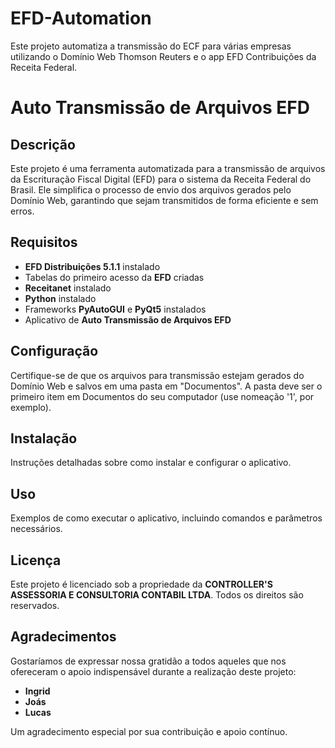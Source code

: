 # EFD-Automation
Este projeto automatiza a transmissão do ECF para várias empresas utilizando o Domínio Web Thomson Reuters e o app EFD Contribuições da Receita Federal.

# Auto Transmissão de Arquivos EFD

## Descrição
Este projeto é uma ferramenta automatizada para a transmissão de arquivos da Escrituração Fiscal Digital (EFD) para o sistema da Receita Federal do Brasil. Ele simplifica o processo de envio dos arquivos gerados pelo Domínio Web, garantindo que sejam transmitidos de forma eficiente e sem erros.

## Requisitos
- **EFD Distribuições 5.1.1** instalado
- Tabelas do primeiro acesso da **EFD** criadas
- **Receitanet** instalado
- **Python** instalado
- Frameworks **PyAutoGUI** e **PyQt5** instalados
- Aplicativo de **Auto Transmissão de Arquivos EFD**

## Configuração
Certifique-se de que os arquivos para transmissão estejam gerados do Domínio Web e salvos em uma pasta em "Documentos". A pasta deve ser o primeiro item em Documentos do seu computador (use nomeação '1', por exemplo).

## Instalação
Instruções detalhadas sobre como instalar e configurar o aplicativo.

## Uso
Exemplos de como executar o aplicativo, incluindo comandos e parâmetros necessários.

## Licença
Este projeto é licenciado sob a propriedade da **CONTROLLER'S ASSESSORIA E CONSULTORIA CONTABIL LTDA**. Todos os direitos são reservados.

## Agradecimentos
Gostaríamos de expressar nossa gratidão a todos aqueles que nos ofereceram o apoio indispensável durante a realização deste projeto:
- **Ingrid**
- **Joás**
- **Lucas**

Um agradecimento especial por sua contribuição e apoio contínuo.
